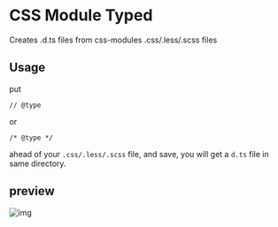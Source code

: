 # CSS Module Typed

Creates .d.ts files from css-modules .css/.less/.scss files

## Usage

put

```
// @type
```

or 

```
/* @type */
```

ahead of your `.css/.less/.scss` file, and save, you will get a `d.ts` file in same directory.


## preview

![img](https://s2.ax1x.com/2019/01/31/k1yTT1.gif)